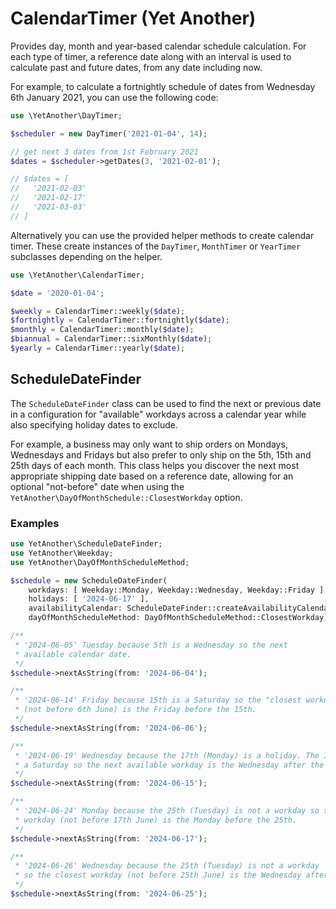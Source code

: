 # CalendarTimer (Yet Another)

Provides day, month and year-based calendar schedule
calculation. For each type of timer, a reference
date along with an interval is used to calculate past
and future dates, from any date including now.

For example, to calculate a fortnightly schedule of dates
from Wednesday 6th January 2021, you can use the following
code:

```php
use \YetAnother\DayTimer;

$scheduler = new DayTimer('2021-01-04', 14);

// get next 3 dates from 1st February 2021
$dates = $scheduler->getDates(3, '2021-02-01'); 

// $dates = [
//   '2021-02-03'
//   '2021-02-17'
//   '2021-03-03'
// ]
```

Alternatively you can use the provided helper methods to create 
calendar timer. These create instances of the `DayTimer`, `MonthTimer`
or `YearTimer` subclasses depending on the helper.

```php
use \YetAnother\CalendarTimer;

$date = '2020-01-04';

$weekly = CalendarTimer::weekly($date);
$fortnightly = CalendarTimer::fortnightly($date);
$monthly = CalendarTimer::monthly($date);
$biannual = CalendarTimer::sixMonthly($date);
$yearly = CalendarTimer::yearly($date);
```

## ScheduleDateFinder

The `ScheduleDateFinder` class can be used to find the next or previous
date in a configuration for "available" workdays across a calendar year
while also specifying holiday dates to exclude.

For example, a business may only want to ship orders on Mondays, Wednesdays
and Fridays but also prefer to only ship on the 5th, 15th and 25th days of
each month. This class helps you discover the next most appropriate shipping
date based on a reference date, allowing for an optional "not-before" date
when using the `YetAnother\DayOfMonthSchedule::ClosestWorkday` option.

### Examples

```php
use YetAnother\ScheduleDateFinder;
use YetAnother\Weekday;
use YetAnother\DayOfMonthScheduleMethod;

$schedule = new ScheduleDateFinder(
    workdays: [ Weekday::Monday, Weekday::Wednesday, Weekday::Friday ],
    holidays: [ '2024-06-17' ],
    availabilityCalendar: ScheduleDateFinder::createAvailabilityCalendar([ 5, 15, 25 ]),
    dayOfMonthScheduleMethod: DayOfMonthScheduleMethod::ClosestWorkday);

/**
 * '2024-06-05' Tuesday because 5th is a Wednesday so the next
 * available calendar date.
 */
$schedule->nextAsString(from: '2024-06-04');

/**
 * '2024-06-14' Friday because 15th is a Saturday so the "closest workday"
 * (not before 6th June) is the Friday before the 15th.
 */
$schedule->nextAsString(from: '2024-06-06');

/**
 * '2024-06-19' Wednesday because the 17th (Monday) is a holiday. The 15th is
 * a Saturday so the next available workday is the Wednesday after the 17th. 
 */
$schedule->nextAsString(from: '2024-06-15');

/**
 * '2024-06-24' Monday because the 25th (Tuesday) is not a workday so the closest
 * workday (not before 17th June) is the Monday before the 25th.
 */
$schedule->nextAsString(from: '2024-06-17');

/**
 * '2024-06-26' Wednesday because the 25th (Tuesday) is not a workday
 * so the closest workday (not before 25th June) is the Wednesday after the 25th.
 */
$schedule->nextAsString(from: '2024-06-25');
```
